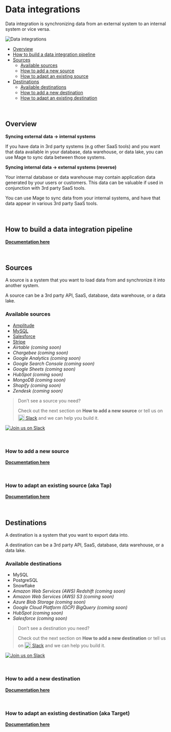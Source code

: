 # Data integrations

Data integration is synchronizing data from an external system to an internal system or vice versa.

<img
  alt="Data integrations"
  src="https://www.radicalcompliance.com/wp-content/uploads/2021/02/data-meme.gif"
/>

- [Overview](#overview)
- [How to build a data integration pipeline](../guides/pipelines/DataIntegrationPipeline.md)
- [Sources](#sources)
    - [Available sources](#available-sources)
    - [How to add a new source](../guides/data_integrations/sources/AddNewSource.md)
    - [How to adapt an existing source](../guides/data_integrations/sources/AdaptExistingSource.md)
- [Destinations](#destinations)
    - [Available destinations](#available-destinations)
    - [How to add a new destination](../guides/data_integrations/destinations/AddNewDestination.md)
    - [How to adapt an existing destination](../guides/data_integrations/destinations/AdaptExistingDestination.md)

<br />

## Overview

<b>Syncing external data → internal systems</b>

If you have data in 3rd party systems (e.g other SaaS tools) and you want that data available in
your database, data warehouse, or data lake, you can use Mage to sync data between those systems.

<b>Syncing internal data → external systems (reverse)</b>

Your internal database or data warehouse may contain application data generated by your
users or customers. This data can be valuable if used in conjunction with 3rd party SaaS tools.

You can use Mage to sync data from your internal systems, and have that data appear in various
3rd party SaaS tools.

<br />

## How to build a data integration pipeline

[<b>Documentation here</b>](../guides/pipelines/DataIntegrationPipeline.md)

<br />

## Sources

A source is a system that you want to load data from and synchronize it into another system.

A source can be a 3rd party API, SaaS, database, data warehouse, or a data lake.

### Available sources

- [Amplitude](../../mage_integrations/sources/amplitude/README.md)
- [MySQL](../../mage_integrations/sources/mysql/README.md)
- [Salesforce](../../mage_integrations/sources/salesforce/README.md)
- [Stripe](../../mage_integrations/sources/stripe/README.md)
- *Airtable (coming soon)*
- *Chargebee (coming soon)*
- *Google Analytics (coming soon)*
- *Google Search Console (coming soon)*
- *Google Sheets (coming soon)*
- *HubSpot (coming soon)*
- *MongoDB (coming soon)*
- *Shopify (coming soon)*
- *Zendesk (coming soon)*

> Don’t see a source you need?
>
> Check out the next section on <b>How to add a new source</b>
> or tell us on
> [<img alt="Slack" height="20" src="https://thepostsportsbar.com/wp-content/uploads/2017/02/Slack-Logo.png" style="position: relative; top: 4px;" /> Slack](https://www.mage.ai/chat)
> and we can help you build it.

[![Join us on Slack](https://img.shields.io/badge/%20-Join%20us%20on%20Slack-black?style=for-the-badge&logo=slack&labelColor=6B50D7)](https://www.mage.ai/chat)

<br />

### How to add a new source

[<b>Documentation here</b>](../guides/data_integrations/sources/AddNewSource.md)

<br />

### How to adapt an existing source (aka Tap)

[<b>Documentation here</b>](../guides/data_integrations/sources/AdaptExistingSource.md)

<br />

## Destinations

A destination is a system that you want to export data into.

A destination can be a 3rd party API, SaaS, database, data warehouse, or a data lake.

### Available destinations

- MySQL
- PostgreSQL
- Snowflake
- *Amazon Web Services (AWS) Redshift (coming soon)*
- *Amazon Web Services (AWS) S3 (coming soon)*
- *Azure Blob Storage (coming soon)*
- *Google Cloud Platform (GCP) BigQuery (coming soon)*
- *HubSpot (coming soon)*
- *Salesforce (coming soon)*

> Don’t see a destination you need?
>
> Check out the next section on <b>How to add a new destination</b>
> or tell us on
> [<img alt="Slack" height="20" src="https://thepostsportsbar.com/wp-content/uploads/2017/02/Slack-Logo.png" style="position: relative; top: 4px;" /> Slack](https://www.mage.ai/chat)
> and we can help you build it.

[![Join us on Slack](https://img.shields.io/badge/%20-Join%20us%20on%20Slack-black?style=for-the-badge&logo=slack&labelColor=6B50D7)](https://www.mage.ai/chat)

<br />

### How to add a new destination

[<b>Documentation here</b>](../guides/data_integrations/destinations/AddNewDestination.md)

<br />

### How to adapt an existing destination (aka Target)

[<b>Documentation here</b>](../guides/data_integrations/destinations/AdaptExistingDestination.md)

<br />
